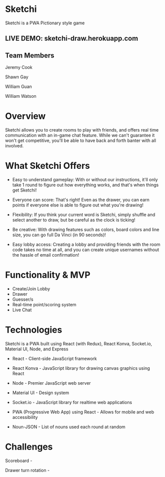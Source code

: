 # Sketchi
Sketchi is a PWA Pictionary style game

## LIVE DEMO: sketchi-draw.herokuapp.com

## Team Members

Jeremy Cook

Shawn Gay

William Guan

William Watson

# Overview

Sketchi allows you to create rooms to play with friends, and offers real time communication with an in-game chat feature. While we can't guarantee it won't get competitive, you'll be able to have back and forth banter with all involved.

# What Sketchi Offers

- Easy to understand gameplay: With or without our instructions, it'll only take 1 round to figure out how everything works, and that's when things get Sketchi!

- Everyone can score: That's right! Even as the drawer, you can earn points if everyone else is able to figure out what you're drawing!

- Flexibility: If you think your current word is Sketchi, simply shuffle and select another to draw, but be careful as the clock is ticking!

- Be creative: With drawing features such as colors, board colors and line size, you can go full Da Vinci (in 90 seconds)!

- Easy lobby access: Creating a lobby and providing friends with the room code takes no time at all, and you can create unique usernames without the hassle of email confirmation!

# Functionality & MVP
- Create/Join Lobby
- Drawer
- Guesser/s
- Real-time point/scoring system
- Live Chat

# Technologies
Sketchi is a PWA built using React (with Redux), React Konva, Socket.io, Material UI, Node, and Express

- React - Client-side JavaScript framework

- React Konva - JavaScript library for drawing canvas graphics using React

- Node - Premier JavaScript web server

- Material UI - Design system

- Socket.io - JavaScript library for realtime web applications

- PWA (Progressive Web App) using React - Allows for mobile and web accessibility

- Noun-JSON - List of nouns used each round at random

# Challenges 

Scoreboard -  

Drawer turn rotation - 
